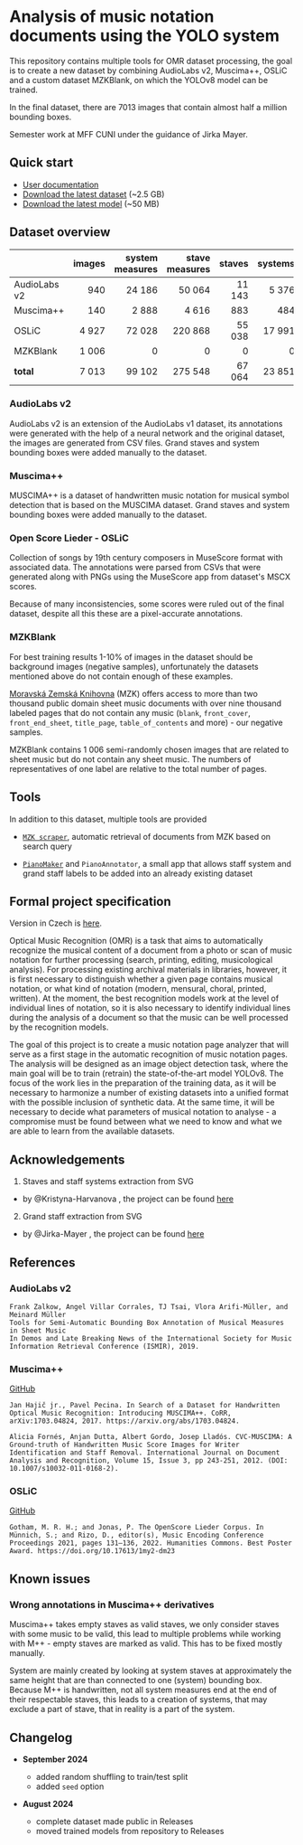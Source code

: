 # Analysis of music notation documents using the YOLO system

This repository contains multiple tools for OMR dataset processing, the goal is to create a new dataset by combining AudioLabs v2, Muscima++, OSLiC and a custom dataset MZKBlank, on which the YOLOv8 model can be trained.

In the final dataset, there are 7013 images that contain almost half a million bounding boxes.

Semester work at MFF CUNI under the guidance of Jirka Mayer.

## Quick start

- [User documentation](docs/README.md)
- [Download the latest dataset](https://github.com/v-dvorak/omr-layout-analysis/releases/tag/Latest) (~2.5 GB)
- [Download the latest model](https://github.com/v-dvorak/omr-layout-analysis/releases/tag/Models) (~50 MB)

## Dataset overview

|| images | system measures | stave measures | staves | systems | grand staves |
|-|-:|-:|-:|-:|-:|-:|
| AudioLabs v2 | 940 | 24 186 | 50 064 | 11 143 | 5 376 | 5 375 |
| Muscima++ | 140 | 2 888 | 4 616 | 883 | 484 | 94 |
| OSLiC | 4 927 | 72 028 | 220 868 | 55 038 | 17 991 | 17 959 |
| MZKBlank | 1 006 | 0 | 0 | 0 | 0 | 0 |
| **total** | 7 013 | 99 102 | 275 548 | 67 064 | 23 851 | 23 428 |

### AudioLabs v2

AudioLabs v2 is an extension of the AudioLabs v1 dataset, its annotations were generated with the help of a neural network and the original dataset, the images are generated from CSV files. Grand staves and system bounding boxes were added manually to the dataset.

### Muscima++

MUSCIMA++ is a dataset of handwritten music notation for musical symbol detection that is based on the MUSCIMA dataset. Grand staves and system bounding boxes were added manually to the dataset.

### Open Score Lieder - OSLiC

Collection of songs by 19th century composers in MuseScore format with associated data. The annotations were parsed from CSVs that were generated along with PNGs using the MuseScore app from dataset's MSCX scores.

Because of many inconsistencies, some scores were ruled out of the final dataset, despite all this these are a pixel-accurate annotations.

### MZKBlank

For best training results 1-10\% of images in the dataset should be background images (negative samples), unfortunately the datasets mentioned above do not contain enough of these examples.

[Moravská Zemská Knihovna](https://www.digitalniknihovna.cz/mzk/) (MZK) offers access to more than two thousand public domain sheet music documents with over nine thousand labeled pages that do not contain any music (`blank`, `front_cover`, `front_end_sheet`, `title_page`, `table_of_contents` and more) - our negative samples.

MZKBlank contains 1 006 semi-randomly chosen images that are related to sheet music but do not contain any sheet music. The numbers of representatives of one label are relative to the total number of pages.

## Tools

In addition to this dataset, multiple tools are provided

- [`MZK scraper`](https://github.com/v-dvorak/mzkscraper), automatic retrieval of documents from MZK based on search query

- [`PianoMaker`](app/PianoMaker/README.md) and `PianoAnnotator`, a small app that allows staff system and grand staff labels to be added into an already existing dataset

## Formal project specification

Version in Czech is [here](docs/project_specification.pdf).

Optical Music Recognition (OMR) is a task that aims to automatically recognize the musical content of a document from a photo or scan of music notation for further processing (search, printing, editing, musicological analysis). For processing existing archival materials in libraries, however, it is first necessary to distinguish whether a given page contains musical notation, or what kind of notation (modern, mensural, choral, printed, written). At the moment, the best recognition models work at the level of individual lines of notation, so it is also necessary to identify individual lines during the analysis of a document so that the music can be well processed by the recognition models.

The goal of this project is to create a music notation page analyzer that will serve as a first stage in the automatic recognition of music notation pages. The analysis will be designed as an image object detection task, where the main goal will be to train (retrain) the state-of-the-art model YOLOv8. The focus of the work lies in the preparation of the training data, as it will be necessary to harmonize a number of existing datasets into a unified format with the possible inclusion of synthetic data. At the same time, it will be necessary to decide what parameters of musical notation to analyse - a compromise must be found between what we need to know and what we are able to learn from the available datasets.

## Acknowledgements

1) Staves and staff systems extraction from SVG
  - by @Kristyna-Harvanova , the project can be found [here](https://github.com/Kristyna-Harvanova/Bachelor-Thesis)

2) Grand staff extraction from SVG
  - by @Jirka-Mayer , the project can be found [here](https://github.com/ufal/olimpic-icdar24)

## References

### AudioLabs v2

```
Frank Zalkow, Angel Villar Corrales, TJ Tsai, Vlora Arifi-Müller, and Meinard Müller
Tools for Semi-Automatic Bounding Box Annotation of Musical Measures in Sheet Music
In Demos and Late Breaking News of the International Society for Music Information Retrieval Conference (ISMIR), 2019.
```

### Muscima++

[GitHub](https://github.com/OMR-Research/muscima-pp)

```
Jan Hajič jr., Pavel Pecina. In Search of a Dataset for Handwritten Optical Music Recognition: Introducing MUSCIMA++. CoRR, arXiv:1703.04824, 2017. https://arxiv.org/abs/1703.04824.

Alicia Fornés, Anjan Dutta, Albert Gordo, Josep Lladós. CVC-MUSCIMA: A Ground-truth of Handwritten Music Score Images for Writer Identification and Staff Removal. International Journal on Document Analysis and Recognition, Volume 15, Issue 3, pp 243-251, 2012. (DOI: 10.1007/s10032-011-0168-2).
```

### OSLiC

[GitHub](https://github.com/OpenScore/Lieder?tab=readme-ov-file)

```
Gotham, M. R. H.; and Jonas, P. The OpenScore Lieder Corpus. In Münnich, S.; and Rizo, D., editor(s), Music Encoding Conference Proceedings 2021, pages 131–136, 2022. Humanities Commons. Best Poster Award. https://doi.org/10.17613/1my2-dm23
```

## Known issues

### Wrong annotations in Muscima++ derivatives

Muscima++ takes empty staves as valid staves, we only consider staves with some music to be valid, this lead to multiple problems while working with M++ - empty staves are marked as valid. This has to be fixed mostly manually.

System are mainly created by looking at system staves at approximately the same height that are than connected to one (system) bounding box. Because M++ is handwritten, not all system measures end at the end of their respectable staves, this leads to a creation of systems, that may exclude a part of stave, that in reality is a part of the system.

## Changelog

- **September 2024**
  - added random shuffling to train/test split
  - added `seed` option

- **August 2024**
  - complete dataset made public in Releases
  - moved trained models from repository to Releases
